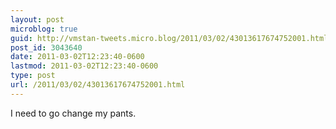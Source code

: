 ```yaml
---
layout: post
microblog: true
guid: http://vmstan-tweets.micro.blog/2011/03/02/43013617674752001.html
post_id: 3043640
date: 2011-03-02T12:23:40-0600
lastmod: 2011-03-02T12:23:40-0600
type: post
url: /2011/03/02/43013617674752001.html
---
```

I need to go change my pants.

